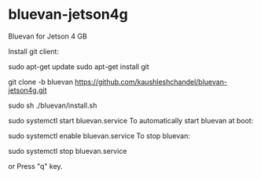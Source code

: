 # bluevan-jetson4g
Bluevan for Jetson 4 GB

Install git client:

sudo apt-get update
sudo apt-get install git

git clone -b bluevan https://github.com/kaushleshchandel/bluevan-jetson4g.git

sudo sh ./bluevan/install.sh

sudo systemctl start bluevan.service
To automatically start bluevan at boot:

sudo systemctl enable bluevan.service
To stop bluevan:

sudo systemctl stop bluevan.service

or
Press "q" key.